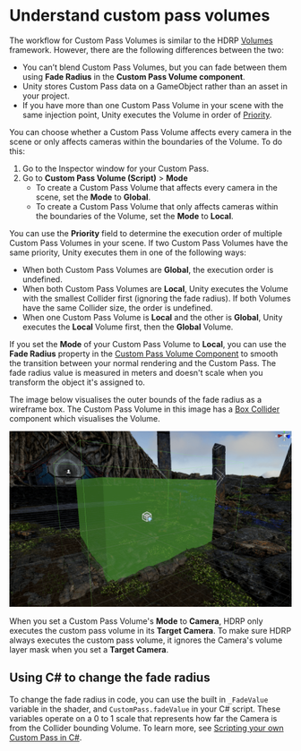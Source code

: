 # Understand custom pass volumes

The workflow for Custom Pass Volumes is similar to the HDRP [Volumes](https://docs.unity3d.com/Packages/com.unity.render-pipelines.high-definition@10.0/manual/Volumes.html) framework. However, there are the following differences between the two:

- You can’t blend Custom Pass Volumes, but you can fade between them using **Fade Radius** in the **Custom Pass Volume component**.
- Unity stores Custom Pass data on a GameObject rather than an asset in your project.
- If you have more than one Custom Pass Volume in your scene with the same injection point, Unity executes the Volume in order of [Priority](custom-pass-reference.md#custom-pass-volume-component-properties).

You can choose whether a Custom Pass Volume affects every camera in the scene or only affects cameras within the boundaries of the Volume. To do this:

1. Go to the Inspector window for your Custom Pass.
2. Go to **Custom Pass Volume (Script)** > **Mode**
    * To create a Custom Pass Volume that affects every camera in the scene, set the **Mode** to **Global**.
    * To create a Custom Pass Volume that only affects cameras within the boundaries of the Volume, set the **Mode** to **Local**.

You can use the **Priority** field to determine the execution order of multiple Custom Pass Volumes in your scene. If two Custom Pass Volumes have the same priority, Unity executes them in one of the following ways:

- When both Custom Pass Volumes are **Global**, the execution order is undefined.
- When both Custom Pass Volumes are **Local**, Unity executes the Volume with the smallest Collider first (ignoring the fade radius). If both Volumes have the same Collider size, the order is undefined.
- When one Custom Pass Volume is **Local** and the other is **Global**, Unity executes the **Local** Volume first, then the **Global** Volume.

If you set the **Mode** of your Custom Pass Volume to **Local**, you can use the **Fade Radius** property in the [Custom Pass Volume Component](custom-pass-reference.md#custom-pass-volume-component-properties) to smooth the transition between your normal rendering and the Custom Pass. The fade radius value is measured in meters and doesn't scale when you transform the object it's assigned to.

The image below visualises the outer bounds of the fade radius as a wireframe box. The Custom Pass Volume in this image has a [Box Collider](https://docs.unity3d.com/Manual/class-BoxCollider.html) component which visualises the Volume.

![A Custom Pass Volume visualised using a Box Collider, with its fade radius visualised as a wireframe box.](images/CustomPassVolumeBox_Collider.png)

When you set a Custom Pass Volume's **Mode** to **Camera**, HDRP only executes the custom pass volume in its **Target Camera**. To make sure HDRP always executes the custom pass volume, it ignores the Camera's volume layer mask when you set a **Target Camera**.

## Using C# to change the fade radius

To change the fade radius in code, you can use the built in `_FadeValue` variable in the shader, and `CustomPass.fadeValue` in your C# script. These variables operate on a 0 to 1 scale that represents how far the Camera is from the Collider bounding Volume. To learn more, see [Scripting your own Custom Pass in C#](Custom-Pass-Scripting.md).
